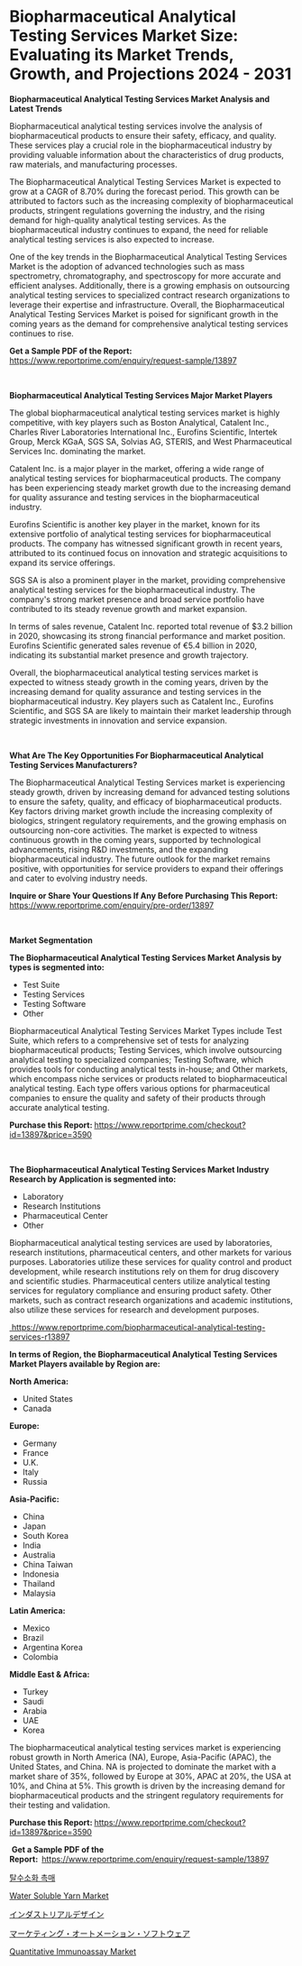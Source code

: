 <p><h1>Biopharmaceutical Analytical Testing Services Market Size: Evaluating its Market Trends, Growth, and Projections 2024 - 2031</h1></p><p><strong>Biopharmaceutical Analytical Testing Services Market Analysis and Latest Trends</strong></p>
<p><p>Biopharmaceutical analytical testing services involve the analysis of biopharmaceutical products to ensure their safety, efficacy, and quality. These services play a crucial role in the biopharmaceutical industry by providing valuable information about the characteristics of drug products, raw materials, and manufacturing processes.</p><p>The Biopharmaceutical Analytical Testing Services Market is expected to grow at a CAGR of 8.70% during the forecast period. This growth can be attributed to factors such as the increasing complexity of biopharmaceutical products, stringent regulations governing the industry, and the rising demand for high-quality analytical testing services. As the biopharmaceutical industry continues to expand, the need for reliable analytical testing services is also expected to increase.</p><p>One of the key trends in the Biopharmaceutical Analytical Testing Services Market is the adoption of advanced technologies such as mass spectrometry, chromatography, and spectroscopy for more accurate and efficient analyses. Additionally, there is a growing emphasis on outsourcing analytical testing services to specialized contract research organizations to leverage their expertise and infrastructure. Overall, the Biopharmaceutical Analytical Testing Services Market is poised for significant growth in the coming years as the demand for comprehensive analytical testing services continues to rise.</p></p>
<p><strong>Get a Sample PDF of the Report:&nbsp;</strong> <a href="https://www.reportprime.com/enquiry/request-sample/13897">https://www.reportprime.com/enquiry/request-sample/13897</a></p>
<p>&nbsp;</p>
<p><strong>Biopharmaceutical Analytical Testing Services Major Market Players</strong></p>
<p><p>The global biopharmaceutical analytical testing services market is highly competitive, with key players such as Boston Analytical, Catalent Inc., Charles River Laboratories International Inc., Eurofins Scientific, Intertek Group, Merck KGaA, SGS SA, Solvias AG, STERIS, and West Pharmaceutical Services Inc. dominating the market.</p><p>Catalent Inc. is a major player in the market, offering a wide range of analytical testing services for biopharmaceutical products. The company has been experiencing steady market growth due to the increasing demand for quality assurance and testing services in the biopharmaceutical industry.</p><p>Eurofins Scientific is another key player in the market, known for its extensive portfolio of analytical testing services for biopharmaceutical products. The company has witnessed significant growth in recent years, attributed to its continued focus on innovation and strategic acquisitions to expand its service offerings.</p><p>SGS SA is also a prominent player in the market, providing comprehensive analytical testing services for the biopharmaceutical industry. The company's strong market presence and broad service portfolio have contributed to its steady revenue growth and market expansion.</p><p>In terms of sales revenue, Catalent Inc. reported total revenue of $3.2 billion in 2020, showcasing its strong financial performance and market position. Eurofins Scientific generated sales revenue of €5.4 billion in 2020, indicating its substantial market presence and growth trajectory.</p><p>Overall, the biopharmaceutical analytical testing services market is expected to witness steady growth in the coming years, driven by the increasing demand for quality assurance and testing services in the biopharmaceutical industry. Key players such as Catalent Inc., Eurofins Scientific, and SGS SA are likely to maintain their market leadership through strategic investments in innovation and service expansion.</p></p>
<p>&nbsp;</p>
<p><strong>What Are The Key Opportunities For Biopharmaceutical Analytical Testing Services Manufacturers?</strong></p>
<p><p>The Biopharmaceutical Analytical Testing Services market is experiencing steady growth, driven by increasing demand for advanced testing solutions to ensure the safety, quality, and efficacy of biopharmaceutical products. Key factors driving market growth include the increasing complexity of biologics, stringent regulatory requirements, and the growing emphasis on outsourcing non-core activities. The market is expected to witness continuous growth in the coming years, supported by technological advancements, rising R&D investments, and the expanding biopharmaceutical industry. The future outlook for the market remains positive, with opportunities for service providers to expand their offerings and cater to evolving industry needs.</p></p>
<p><strong>Inquire or Share Your Questions If Any Before Purchasing This Report:</strong> <a href="https://www.reportprime.com/enquiry/pre-order/13897">https://www.reportprime.com/enquiry/pre-order/13897</a></p>
<p>&nbsp;</p>
<p><strong>Market Segmentation</strong></p>
<p><strong>The Biopharmaceutical Analytical Testing Services Market Analysis by types is segmented into:</strong></p>
<p><ul><li>Test Suite</li><li>Testing Services</li><li>Testing Software</li><li>Other</li></ul></p>
<p><p>Biopharmaceutical Analytical Testing Services Market Types include Test Suite, which refers to a comprehensive set of tests for analyzing biopharmaceutical products; Testing Services, which involve outsourcing analytical testing to specialized companies; Testing Software, which provides tools for conducting analytical tests in-house; and Other markets, which encompass niche services or products related to biopharmaceutical analytical testing. Each type offers various options for pharmaceutical companies to ensure the quality and safety of their products through accurate analytical testing.</p></p>
<p><strong>Purchase this Report:&nbsp;</strong><a href="https://www.reportprime.com/checkout?id=13897&price=3590">https://www.reportprime.com/checkout?id=13897&price=3590</a></p>
<p>&nbsp;</p>
<p><strong>The Biopharmaceutical Analytical Testing Services Market Industry Research by Application is segmented into:</strong></p>
<p><ul><li>Laboratory</li><li>Research Institutions</li><li>Pharmaceutical Center</li><li>Other</li></ul></p>
<p><p>Biopharmaceutical analytical testing services are used by laboratories, research institutions, pharmaceutical centers, and other markets for various purposes. Laboratories utilize these services for quality control and product development, while research institutions rely on them for drug discovery and scientific studies. Pharmaceutical centers utilize analytical testing services for regulatory compliance and ensuring product safety. Other markets, such as contract research organizations and academic institutions, also utilize these services for research and development purposes.</p></p>
<p><a href="https://www.reportprime.com/biopharmaceutical-analytical-testing-services-r13897">&nbsp;https://www.reportprime.com/biopharmaceutical-analytical-testing-services-r13897</a></p>
<p><strong>In terms of Region, the Biopharmaceutical Analytical Testing Services Market Players available by Region are:</strong></p>
<p>
    <p> <strong> North America: </strong>
        <ul>
            <li>United States</li>
            <li>Canada</li>
        </ul>
        </p> 
    <p> <strong> Europe: </strong>
        <ul>
            <li>Germany</li>
            <li>France</li>
            <li>U.K.</li>
            <li>Italy</li>
            <li>Russia</li>
        </ul>
        </p> 
    <p> <strong> Asia-Pacific: </strong>
        <ul>
            <li>China</li>
            <li>Japan</li>
            <li>South Korea</li>
            <li>India</li>
            <li>Australia</li>
            <li>China Taiwan</li>
            <li>Indonesia</li>
            <li>Thailand</li>
            <li>Malaysia</li>
        </ul>
        </p> 
    <p> <strong> Latin America: </strong>
        <ul>
            <li>Mexico</li>
            <li>Brazil</li>
            <li>Argentina Korea</li>
            <li>Colombia</li>
        </ul>
        </p> 
    <p> <strong> Middle East & Africa: </strong>
        <ul>
            <li>Turkey</li>
            <li>Saudi</li>
            <li>Arabia</li>
            <li>UAE</li>
            <li>Korea</li>
        </ul>
    </p>
    </p>
<p><p>The biopharmaceutical analytical testing services market is experiencing robust growth in North America (NA), Europe, Asia-Pacific (APAC), the United States, and China. NA is projected to dominate the market with a market share of 35%, followed by Europe at 30%, APAC at 20%, the USA at 10%, and China at 5%. This growth is driven by the increasing demand for biopharmaceutical products and the stringent regulatory requirements for their testing and validation.</p></p>
<p><strong>Purchase this Report: </strong><a href="https://www.reportprime.com/checkout?id=13897&price=3590">https://www.reportprime.com/checkout?id=13897&price=3590</a></p>
<p>&nbsp;<strong>Get a Sample PDF of the Report:&nbsp;&nbsp;</strong><a href="https://www.reportprime.com/enquiry/request-sample/13897">https://www.reportprime.com/enquiry/request-sample/13897</a></p>
<p><strong></strong></p>
<p><p><a href="https://medium.com/@kennayundt/%ED%83%88%EC%88%98%EC%86%8C-%EC%B4%89%EB%A7%A4-%EC%8B%9C%EC%9E%A5-%EC%A0%90%EC%9C%A0%EC%9C%A8-%EC%A7%84%ED%99%94-%EB%B0%8F-%EC%8B%9C%EC%9E%A5-%EC%84%B1%EC%9E%A5-%EC%B6%94%EC%84%B8-2024-2031-733df636ec5a">탈수소화 촉매</a></p><p><a href="https://issuu.com/reportprime-2/docs/water-soluble-yarn-market-size-2030.pptx">Water Soluble Yarn Market</a></p><p><a href="https://github.com/qwpelcjko9242629/Market-Research-Report-List-1/blob/main/700841024871.md">インダストリアルデザイン</a></p><p><a href="https://github.com/gfggqjbfys368009/Market-Research-Report-List-1/blob/main/241809424872.md">マーケティング・オートメーション・ソフトウェア</a></p><p><a href="https://github.com/brentleyjimmiealvaradoz4l1rea/Market-Research-Report-List-2/blob/main/quantitative-immunoassay-market.md">Quantitative Immunoassay Market</a></p></p>